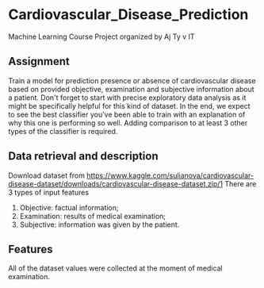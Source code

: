 # Cardiovascular_Disease_Prediction
Machine Learning Course Project organized by Aj Ty v IT

## Assignment
Train a model for prediction presence or absence of cardiovascular disease based on
provided objective, examination and subjective information about a patient. Don't
forget to start with precise exploratory data analysis as it might be specifically helpful
for this kind of dataset. In the end, we expect to see the best classifier you've been able
to train with an explanation of why this one is performing so well. Adding comparison
to at least 3 other types of the classifier is required.

## Data retrieval and description
Download dataset from
https://www.kaggle.com/sulianova/cardiovascular-disease-dataset/downloads/cardiovascular-disease-dataset.zip/1
There are 3 types of input features
1. Objective​: factual information;
2. Examination​: results of medical examination;
3. Subjective​: information was given by the patient.

## Features
All of the dataset values were collected at the moment of medical examination.
